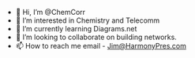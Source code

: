 - 👋 Hi, I’m @ChemCorr
- 👀 I’m interested in Chemistry and Telecomm
- 🌱 I’m currently learning Diagrams.net
- 💞️ I’m looking to collaborate on building networks.
- 📫 How to reach me email - Jim@HarmonyPres.com

<!---
ChemCorr/ChemCorr is a ✨ special ✨ repository because its `README.md` (this file) appears on your GitHub profile.
You can click the Preview link to take a look at your changes.
--->
